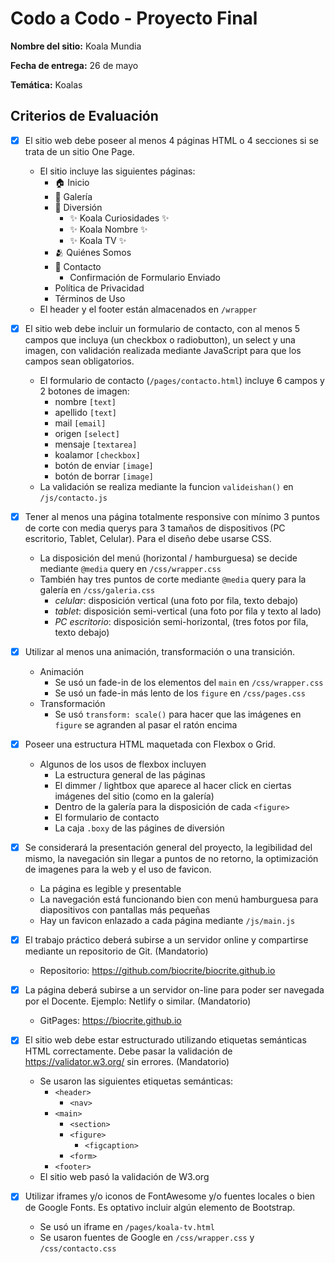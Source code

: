 # Codo a Codo - Proyecto Final

**Nombre del sitio:** Koala Mundia

**Fecha de entrega:** 26 de mayo

**Temática:** Koalas

## Criterios de Evaluación

* [x] El sitio web debe poseer al menos 4 páginas HTML o 4 secciones si se trata de un sitio One Page.
  * El sitio incluye las siguientes páginas:
    * 🏠 Inicio
    * 📸 Galería
    * 🐨 Diversión
      * ✨ Koala Curiosidades ✨
      * ✨ Koala Nombre ✨
      * ✨ Koala TV ✨
    * 🫂 Quiénes Somos
    * 💬 Contacto
      * Confirmación de Formulario Enviado
    * Política de Privacidad
    * Términos de Uso
  * El header y el footer están almacenados en `/wrapper`

* [x] El sitio web debe incluir un formulario de contacto, con al menos 5 campos que incluya (un checkbox o radiobutton), un select y una imagen, con validación realizada mediante JavaScript para que los campos sean obligatorios.
  * El formulario de contacto (`/pages/contacto.html`) incluye 6 campos y 2 botones de imagen:
    * nombre `[text]`
    * apellido `[text]`
    * mail `[email]`
    * origen `[select]`
    * mensaje `[textarea]`
    * koalamor `[checkbox]`
    * botón de enviar `[image]`
    * botón de borrar `[image]`
  * La validación se realiza mediante la funcion `valideishan()` en `/js/contacto.js`

* [x] Tener al menos una página totalmente responsive con mínimo 3 puntos de corte con media querys para 3 tamaños de dispositivos (PC escritorio, Tablet, Celular). Para el diseño debe usarse CSS.
  * La disposición del menú (horizontal / hamburguesa) se decide mediante `@media` query en `/css/wrapper.css`
  * También hay tres puntos de corte mediante `@media` query para la galería en `/css/galeria.css`
    * *celular*: disposición vertical (una foto por fila, texto debajo)
    * *tablet*: disposición semi-vertical (una foto por fila y texto al lado)
    * *PC escritorio*: disposición semi-horizontal, (tres fotos por fila, texto debajo)

* [x] Utilizar al menos una animación, transformación o una transición.
  * Animación
    * Se usó un fade-in de los elementos del `main` en `/css/wrapper.css`
    * Se usó un fade-in más lento de los `figure` en `/css/pages.css`
  * Transformación
    * Se usó `transform: scale()` para hacer que las imágenes en `figure` se agranden al pasar el ratón encima

* [x] Poseer una estructura HTML maquetada con Flexbox o Grid.
  * Algunos de los usos de flexbox incluyen
    * La estructura general de las páginas
    * El dimmer / lightbox que aparece al hacer click en ciertas imágenes del sitio (como en la galería)
    * Dentro de la galería para la disposición de cada `<figure>`
    * El formulario de contacto
    * La caja `.boxy` de las págines de diversión

* [x] Se considerará la presentación general del proyecto, la legibilidad del mismo, la navegación sin llegar a puntos de no retorno, la optimización de imagenes para la web y el uso de favicon.
  * La página es legible y presentable
  * La navegación está funcionando bien con menú hamburguesa para diapositivos con pantallas más pequeñas
  * Hay un favicon enlazado a cada página mediante `/js/main.js`

* [x] El trabajo práctico deberá subirse a un servidor online y compartirse mediante un repositorio de Git. (Mandatorio)
  * Repositorio: <https://github.com/biocrite/biocrite.github.io>

* [x] La página deberá subirse a un servidor on-line para poder ser navegada por el Docente. Ejemplo: Netlify o similar. (Mandatorio)
  * GitPages: <https://biocrite.github.io>

* [x] El sitio web debe estar estructurado utilizando etiquetas semánticas HTML correctamente. Debe pasar la validación de <https://validator.w3.org/> sin errores. (Mandatorio)
  * Se usaron las siguientes etiquetas semánticas:
    * `<header>`
      * `<nav>`
    * `<main>`
      * `<section>`
      * `<figure>`
        * `<figcaption>`
      * `<form>`
    * `<footer>`
  * El sitio web pasó la validación de W3.org

* [x] Utilizar iframes y/o iconos de FontAwesome y/o fuentes locales o bien de Google Fonts. Es optativo incluir algún elemento de Bootstrap.
  * Se usó un iframe en `/pages/koala-tv.html`
  * Se usaron fuentes de Google en `/css/wrapper.css` y `/css/contacto.css`
